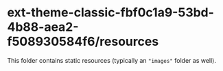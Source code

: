 # ext-theme-classic-fbf0c1a9-53bd-4b88-aea2-f508930584f6/resources

This folder contains static resources (typically an `"images"` folder as well).
